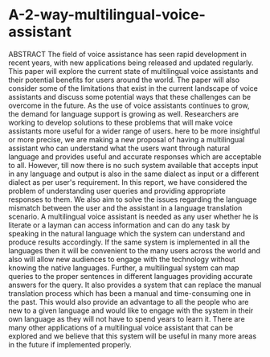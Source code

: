 # A-2-way-multilingual-voice-assistant
ABSTRACT
The field of voice assistance has seen rapid development in recent years, with new applications being released and updated regularly. This paper will explore the current state of multilingual voice assistants and their potential benefits for users around the world. The paper will also consider some of the limitations that exist in the current landscape of voice assistants and discuss some potential ways that these challenges can be overcome in the future. As the use of voice assistants continues to grow, the demand for language support is growing as well. Researchers are working to develop solutions to these problems that will make voice assistants more useful for a wider range of users. here to be more insightful or more precise, we are making a new proposal of having a multilingual assistant who can understand what the users want through natural language and provides useful and accurate responses which are acceptable to all. However, till now there is no such system available that accepts input in any language and output is also in the same dialect as input or a different dialect as per user's requirement. In this report, we have considered the problem of understanding user queries and providing appropriate responses to them. We also aim to solve the issues regarding the language mismatch between the user and the assistant in a language translation scenario. A multilingual voice assistant is needed as any user whether he is literate or a layman can access information and can do any task by speaking in the natural language which the system can understand and produce results accordingly. If the same system is implemented in all the languages then it will be convenient to the many users across the world and also will allow new audiences to engage with the technology without knowing the native languages. Further, a multilingual system can map queries to the proper sentences in different languages providing accurate answers for the query. It also provides a system that can replace the manual translation process which has been a manual and time-consuming one in the past. This would also provide an advantage to all the people who are new to a given language and would like to engage with the system in their own language as they will not have to spend years to learn it. There are many other applications of a multilingual voice assistant that can be explored and we believe that this system will be useful in many more areas in the future if implemented properly.
